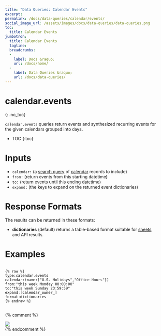 ```yaml
---
title: "Data Queries: Calendar Events"
excerpt: 
permalink: /docs/data-queries/calendar/events/
social_image_url: /assets/images/docs/data-queries/data-queries.png
toc:
  title: Calendar Events
jumbotron:
  title: Calendar Events
  tagline: 
  breadcrumbs:
  -
    label: Docs &raquo;
    url: /docs/home/
  -
    label: Data Queries &raquo;
    url: /docs/data-queries/
---
```


# calendar.events
{: .no_toc}

`calendar.events` queries return events and synthesized recurring events for the given calendars grouped into days.

* TOC
{:toc}

# Inputs

* `calendar:`  (a [search query](/docs/search/) of [calendar](/docs/records/types/calendar/#search-query-fields) records to include)
* `from:` (return events from this starting datetime)
* `to:` (return events until this ending datetime)
* `expand:` (the keys to expand on the returned event dictionaries)

# Response Formats

The results can be returned in these formats:

* **dictionaries** (default) returns a table-based format suitable for [sheets](/docs/sheets/) and API results.

# Examples

<pre>
<code class="language-cerb">
{% raw %}
type:calendar.events
calendar:(name:["U.S. Holidays","Office Hours"])
from:"this week Monday 00:00:00"
to:"this week Sunday 23:59:59"
expand:[calendar_owner_]
format:dictionaries
{% endraw %}
</code>
</pre>

{% comment %}
<div class="cerb-screenshot">
<img src="/assets/images/docs/data-queries/data-queries-worklist-metric-response_times.png" class="screenshot">
</div>
{% endcomment %}
